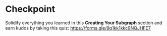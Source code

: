 # Checkpoint

Solidify everything you learned in this **Creating Your Subgraph** section and earn kudos by taking this quiz: https://forms.gle/9q1kk1kkc9NQJHFE7
